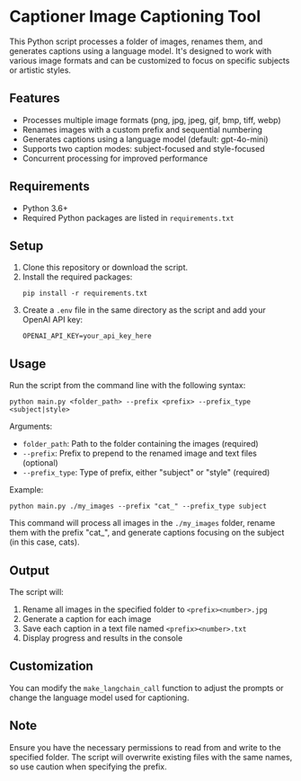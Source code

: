 # Captioner Image Captioning Tool

This Python script processes a folder of images, renames them, and generates captions using a language model. It's designed to work with various image formats and can be customized to focus on specific subjects or artistic styles.

## Features

- Processes multiple image formats (png, jpg, jpeg, gif, bmp, tiff, webp)
- Renames images with a custom prefix and sequential numbering
- Generates captions using a language model (default: gpt-4o-mini)
- Supports two caption modes: subject-focused and style-focused
- Concurrent processing for improved performance

## Requirements

- Python 3.6+
- Required Python packages are listed in `requirements.txt`

## Setup

1. Clone this repository or download the script.
2. Install the required packages:
   ```
   pip install -r requirements.txt
   ```
3. Create a `.env` file in the same directory as the script and add your OpenAI API key:
   ```
   OPENAI_API_KEY=your_api_key_here
   ```

## Usage

Run the script from the command line with the following syntax:

```
python main.py <folder_path> --prefix <prefix> --prefix_type <subject|style>
```

Arguments:

- `folder_path`: Path to the folder containing the images (required)
- `--prefix`: Prefix to prepend to the renamed image and text files (optional)
- `--prefix_type`: Type of prefix, either "subject" or "style" (required)

Example:

```
python main.py ./my_images --prefix "cat_" --prefix_type subject
```

This command will process all images in the `./my_images` folder, rename them with the prefix "cat\_", and generate captions focusing on the subject (in this case, cats).

## Output

The script will:

1. Rename all images in the specified folder to `<prefix><number>.jpg`
2. Generate a caption for each image
3. Save each caption in a text file named `<prefix><number>.txt`
4. Display progress and results in the console

## Customization

You can modify the `make_langchain_call` function to adjust the prompts or change the language model used for captioning.

## Note

Ensure you have the necessary permissions to read from and write to the specified folder. The script will overwrite existing files with the same names, so use caution when specifying the prefix.
